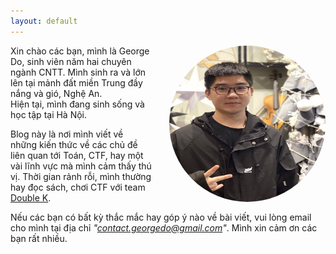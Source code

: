 ```yaml
---
layout: default
---
```

<!-- <div class="home">
  
  <h1 class="page-heading">Posts</h1>

  <ul class="post-list">
    {% for post in site.posts %}
      <li>
        <span class="post-meta">{{ post.date | date: "%b %-d, %Y" }}</span>

        <h2>
          <a class="post-link" href="{{ post.url | prepend: site.baseurl }}">{{ post.title }}</a>
        </h2>
      </li>
    {% endfor %}
  </ul>

  <p class="rss-subscribe">subscribe <a href="{{ "/feed.xml" | prepend: site.baseurl }}">via RSS</a></p>

</div> -->

<img style="float: right; width: 250px; height: 250px; border-radius: 999px; margin: 0 0 1em 2em; -webkit-box-shadow: none; -moz-box-shadow: none; box-shadow: none;" src="/images/geo.jpg">

Xin chào các bạn, mình là George Do, sinh viên năm hai chuyên ngành CNTT. Mình sinh ra và lớn lên tại mảnh đất miền Trung đầy nắng và gió, Nghệ An.\
Hiện tại, mình đang sinh sống và học tập tại Hà Nội.

Blog này là nơi mình viết về những kiến thức về các chủ đề liên quan tới Toán, CTF, hay một vài lĩnh vực mà mình cảm thấy thú vị. Thời gian rảnh rỗi, mình thường hay đọc sách, chơi CTF với team [Double K](https://ctftime.org/team/278424). 

Nếu các bạn có bất kỳ thắc mắc hay góp ý nào về bài viết, vui lòng email cho mình tại địa chỉ *"contact.georgedo@gmail.com"*. Mình xin cảm ơn các bạn rất nhiều.